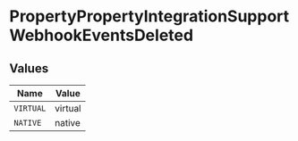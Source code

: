 # PropertyPropertyIntegrationSupportWebhookEventsDeleted


## Values

| Name      | Value     |
| --------- | --------- |
| `VIRTUAL` | virtual   |
| `NATIVE`  | native    |